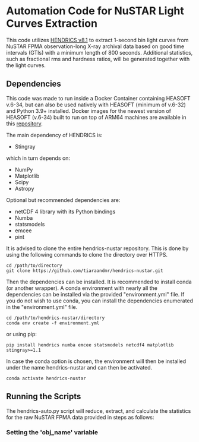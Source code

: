 # Automation Code for NuSTAR Light Curves Extraction 

This code utilizes [HENDRICS v8.1](https://hendrics.stingray.science/en/latest/) to extract 1-second bin light curves from NuSTAR FPMA observation-long X-ray archival data based on good time intervals (GTIs) with a minimum length of 800 seconds. Additional statistics, such as fractional rms and hardness ratios, will be generated together with the light curves.

## Dependencies
This code was made to run inside a Docker Container containing HEASOFT v.6-34, but can also be used natively with HEASOFT (minimum of v.6-32) and Python 3.9+ installed. Docker images for the newest version of HEASOFT (v.6-34) built to run on top of ARM64 machines are available in this [repository](https://hub.docker.com/r/tiaraandmr/heasoft-6.34). 

The main dependency of HENDRICS is:
- Stingray

which in turn depends on:
- NumPy
- Matplotlib
- Scipy
- Astropy

Optional but recommended dependencies are:
- netCDF 4 library with its Python bindings 
- Numba
- statsmodels
- emcee
- pint

It is advised to clone the entire hendrics-nustar repository. This is done by using the following commands to clone the directory over HTTPS.
```
cd /path/to/directory
git clone https://github.com/tiaraandmr/hendrics-nustar.git
```
Then the dependencies can be installed. It is recommended to install conda (or another wrapper). A conda environment with nearly all the dependencies can be installed via the provided "environment.yml" file. If you do not wish to use conda, you can install the dependencies enumerated in the "environment.yml" file.
```
cd /path/to/hendrics-nustar/directory
conda env create -f environment.yml
```
or using pip:
```
pip install hendrics numba emcee statsmodels netcdf4 matplotlib stingray>=1.1
```

In case the conda option is chosen, the environment will then be installed under the name hendrics-nustar and can then be activated.

```
conda activate hendrics-nustar
```

## Running the Scripts
The hendrics-auto.py script will reduce, extract, and calculate the statistics for the raw NuSTAR FPMA data provided in steps as follows:

### Setting the 'obj_name' variable

